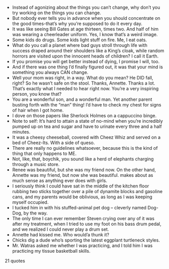  - Instead of agonizing about the things you can’t change, why don’t you try working on the things you can change.
 - But nobody ever tells you in advance when you should concentrate on the good times-that’s why you’re supposed to do it every day.
 - It was like seeing Bill Gates at age thirteen, times two. And half of him was wearing a cheerleader uniform. Yes, I know that’s a weird image.
 - Some kids do drugs. Some kids light stuff on fire. Me, I eat oats.
 - What do you call a planet where bad guys stroll through life with success draped around their shoulders like a King’s cloak, while random horrors are visited upon the innocent heads of children? I call it Earth.
 - If you promise you will get better instead of dying, I promise I will, too.
 - And if there was one thing I’d finally figured out, it was that your mind is something you always CAN change.
 - Well your mom was right, in a way. What do you mean? He DID fall, right? So he wasn’t safe on the stool. Thanks, Annette. Thanks a lot. That’s exactly what I needed to hear right now. You’re a very inspiring person, you know that?
 - You are a wonderful son, and a wonderful man. Yet another parent busting forth with the “man” thing! I’d have to check my chest for signs of hair when I got home.
 - I dove on those papers like Sherlock Holmes on a cappuccino binge.
 - Note to self: It’s hard to attain a state of no-mind when you’re incredibly pumped up on tea and sugar and have to urinate every three and a half minutes.
 - It was a cheesy cheeseball, covered with Cheez Whiz and served on a bed of Cheez-Its. With a side of queso.
 - There are really no guidelines whatsoever, because this is the kind of thing that only happens to ME.
 - Not, like, that, boychik, you sound like a herd of elephants charging through a music store.
 - Renee was beautiful, but she was my friend now. On the other hand, Annette was my friend, but now she was beautiful. makes about as much sense as anything ever does with girls.
 - I seriously think I could have sat in the middle of the kitchen floor rubbing two sticks together over a pile of dynamite blocks and gasoline cans, and my parents would be oblivious, as long as I was keeping myself occupied.
 - I tucked him in with his stuffed-animal pet dog – cleverly named Dog-Dog, by the way.
 - The only time I can ever remember Steven crying over any of it was after my treatment, when I tried to use my foot on his bass drum pedal, and we realized I could never play a drum set.
 - Annette had kissed me. Who would’a thunk it?
 - Chicks dig a dude who’s sporting the latest eggplant turtleneck styles.
 - Mr. Watras asked me whether I was practicing, and I told him I was practicing my tissue basketball skills.

21 quotes